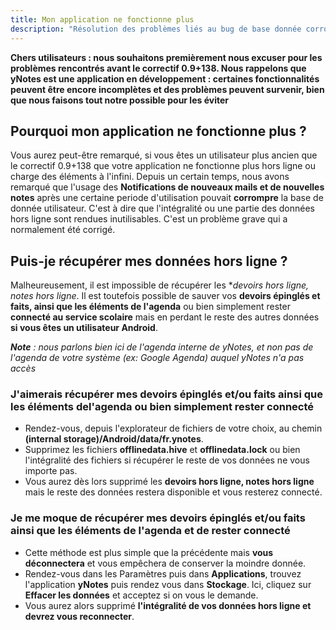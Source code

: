 ```yaml
---
title: Mon application ne fonctionne plus
description: "Résolution des problèmes liés au bug de base donnée corrompue."
---
```


**Chers utilisateurs : nous souhaitons premièrement nous excuser pour les problèmes rencontrés avant le correctif 0.9+138.
Nous rappelons que yNotes est une application en développement :  certaines fonctionnalités peuvent être encore incomplètes et des problèmes peuvent survenir, bien que nous faisons tout notre possible pour les éviter**

## Pourquoi mon application ne fonctionne plus ?
Vous aurez peut-être remarqué, si vous êtes un utilisateur plus ancien que le correctif 0.9+138 que votre application ne fonctionne plus hors ligne ou charge des éléments à l'infini.
Depuis un certain temps, nous avons remarqué que l'usage des **Notifications de nouveaux mails et de nouvelles notes** après une certaine periode d'utilisation pouvait **corrompre** la base de donnée utilisateur. C'est à dire que l'intégralité ou une partie des données hors ligne sont rendues inutilisables. C'est un problème grave qui a normalement été corrigé.

## Puis-je récupérer mes données hors ligne ?
Malheureusement, il est impossible de récupérer les **devoirs hors ligne, notes hors ligne*.
Il est toutefois possible de sauver vos **devoirs épinglés et faits, ainsi que les éléments de l'agenda** ou bien simplement rester **connecté au service scolaire** mais en perdant le reste des autres données **si vous êtes un utilisateur Android**. 

*__Note__ : nous parlons bien ici de l'agenda interne de yNotes, et non pas de l'agenda de votre système (ex: Google Agenda) auquel yNotes n'a pas accès*
### J'aimerais récupérer mes devoirs épinglés et/ou faits ainsi que les éléments del'agenda ou bien simplement rester connecté
* Rendez-vous, depuis l'explorateur de fichiers de votre choix, au chemin **(internal storage)/Android/data/fr.ynotes**.
* Supprimez les fichiers **offlinedata.hive** et **offlinedata.lock** ou bien l'intégralité des fichiers si récupérer le reste de vos données ne vous importe pas.
* Vous aurez dès lors supprimé les **devoirs hors ligne, notes hors ligne** mais le reste des données restera disponible et vous resterez connecté.
### Je me moque de récupérer mes devoirs épinglés et/ou faits ainsi que les éléments de l'agenda et de rester connecté
* Cette méthode est plus simple que la précédente mais **vous déconnectera** et vous empêchera de conserver la moindre donnée.
* Rendez-vous dans les Paramètres puis dans **Applications**, trouvez l'application **yNotes** puis rendez vous dans **Stockage**. Ici, cliquez sur **Effacer les données** et acceptez si on vous le demande. 
* Vous aurez alors supprimé **l'intégralité de vos données hors ligne et devrez vous reconnecter**. 
